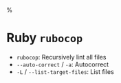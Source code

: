 %

# Ruby `rubocop`

- `rubocop`: Recursively lint all files
- `--auto-correct` / `-a`: Autocorrect
- `-L` / `--list-target-files`: List files
